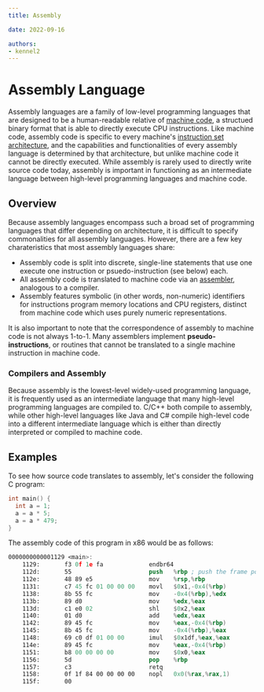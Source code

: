 ```yaml
---
title: Assembly

date: 2022-09-16

authors:
- kennel2
---
```



<link rel="stylesheet" href="https://cdnjs.cloudflare.com/ajax/libs/prism-themes/1.9.0/prism-a11y-dark.min.css" integrity="sha512-bd1K4DEquIavX49RSZHIE0Ye6RFOVlGLhtGow9KDbLYqOd/ufhshkP0GoJoVR1jqj7FmOffvVIKuq1tcXlN9ZA==" crossorigin="anonymous" referrerpolicy="no-referrer" />

# Assembly Language

Assembly languages are a family of low-level programming languages that are designed to be a human-readable relative of [machine code](https://en.wikipedia.org/wiki/Machine_code), a structued binary format that is able to directly execute CPU instructions. Like machine code, assembly code is specific to every machine's [instruction set architecture](../isa), and the capabilities and functionalities of every assembly language is determined by that architecture, but unlike machine code it cannot be directly executed. While assembly is rarely used to directly write source code today, assembly is important in functioning as an intermediate language between high-level programming languages and machine code.

## Overview

Because assembly languages encompass such a broad set of programming languages that differ depending on architecture, it is difficult to specify commonalities for all assembly languages. However, there are a few key charateristics that most assembly languages share:

- Assembly code is split into discrete, single-line statements that use one execute one instruction or psuedo-instruction (see below) each.
- All assembly code is translated to machine code via an [assembler](https://en.wikipedia.org/wiki/Assembly_language#Assembler), analogous to a compiler.
- Assembly features symbolic (in other words, non-numeric) identifiers for instructions program memory locations and CPU registers, distinct from machine code which uses purely numeric representations.

It is also important to note that the correspondence of assembly to machine code is not always 1-to-1. Many assemblers implement **pseudo-instructions**, or routines that cannot be translated to a single machine instruction in machine code. 

### Compilers and Assembly

Because assembly is the lowest-level widely-used programming language, it is frequently used as an intermediate language that many high-level programming languages are compiled to. C/C++ both compile to assembly, while other high-level languages like Java and C# compile high-level code into a different intermediate language which is either than directly interpreted or compiled to machine code.

## Examples

To see how source code translates to assembly, let's consider the following C program:

```c
int main() {
  int a = 1;
  a = a * 5;
  a = a * 479;
}
```

The assembly code of this program in x86 would be as follows:

```nasm
0000000000001129 <main>:
    1129:       f3 0f 1e fa             endbr64
    112d:       55                      push   %rbp ; push the frame pointer of the function onto the stack
    112e:       48 89 e5                mov    %rsp,%rbp
    1131:       c7 45 fc 01 00 00 00    movl   $0x1,-0x4(%rbp)
    1138:       8b 55 fc                mov    -0x4(%rbp),%edx
    113b:       89 d0                   mov    %edx,%eax
    113d:       c1 e0 02                shl    $0x2,%eax
    1140:       01 d0                   add    %edx,%eax
    1142:       89 45 fc                mov    %eax,-0x4(%rbp)
    1145:       8b 45 fc                mov    -0x4(%rbp),%eax
    1148:       69 c0 df 01 00 00       imul   $0x1df,%eax,%eax
    114e:       89 45 fc                mov    %eax,-0x4(%rbp)
    1151:       b8 00 00 00 00          mov    $0x0,%eax
    1156:       5d                      pop    %rbp
    1157:       c3                      retq
    1158:       0f 1f 84 00 00 00 00    nopl   0x0(%rax,%rax,1)
    115f:       00
```
